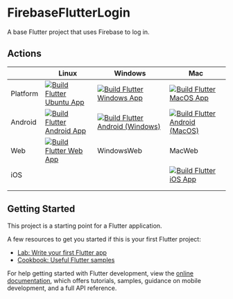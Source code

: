# FirebaseFlutterLogin

A base Flutter project that uses Firebase to log in.


## Actions

| | Linux    | Windows  | Mac       | 
|----------|----------|----------|----------| 
| Platform | [![Build Flutter Ubuntu App](https://github.com/njligames/FirebaseFlutterLogin/actions/workflows/ubuntu-ubuntu.yml/badge.svg)](https://github.com/njligames/FirebaseFlutterLogin/actions/workflows/ubuntu-ubuntu.yml) | [![Build Flutter Windows App](https://github.com/njligames/FirebaseFlutterLogin/actions/workflows/windows-windows.yml/badge.svg)](https://github.com/njligames/FirebaseFlutterLogin/actions/workflows/windows-windows.yml) | [![Build Flutter MacOS App](https://github.com/njligames/FirebaseFlutterLogin/actions/workflows/macos-macos.yml/badge.svg)](https://github.com/njligames/FirebaseFlutterLogin/actions/workflows/macos-macos.yml) | 
| Android  | [![Build Flutter Android App](https://github.com/njligames/FirebaseFlutterLogin/actions/workflows/ubuntu-android.yml/badge.svg)](https://github.com/njligames/FirebaseFlutterLogin/actions/workflows/ubuntu-android.yml) | [![Build Flutter Android (Windows)](https://github.com/njligames/FirebaseFlutterLogin/actions/workflows/windows-android.yml/badge.svg)](https://github.com/njligames/FirebaseFlutterLogin/actions/workflows/windows-android.yml) | [![Build Flutter Android (MacOS)](https://github.com/njligames/FirebaseFlutterLogin/actions/workflows/macos-android.yml/badge.svg)](https://github.com/njligames/FirebaseFlutterLogin/actions/workflows/macos-android.yml) | 
| Web      | [![Build Flutter Web App](https://github.com/njligames/FirebaseFlutterLogin/actions/workflows/ubuntu-web.yml/badge.svg)](https://github.com/njligames/FirebaseFlutterLogin/actions/workflows/ubuntu-web.yml) | WindowsWeb | MacWeb | 
| iOS      | | | [![Build Flutter iOS App](https://github.com/njligames/FirebaseFlutterLogin/actions/workflows/macos-ios.yml/badge.svg)](https://github.com/njligames/FirebaseFlutterLogin/actions/workflows/macos-ios.yml) | 
| | | | | 
| | | | |


## Getting Started

This project is a starting point for a Flutter application.

A few resources to get you started if this is your first Flutter project:

- [Lab: Write your first Flutter app](https://docs.flutter.dev/get-started/codelab)
- [Cookbook: Useful Flutter samples](https://docs.flutter.dev/cookbook)

For help getting started with Flutter development, view the
[online documentation](https://docs.flutter.dev/), which offers tutorials,
samples, guidance on mobile development, and a full API reference.
